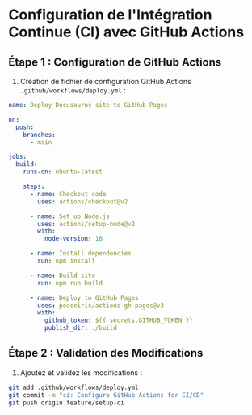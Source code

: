 # Configuration de l'Intégration Continue (CI) avec GitHub Actions

## Étape 1 : Configuration de GitHub Actions
1. Création de fichier de configuration GitHub Actions `.github/workflows/deploy.yml` :
```yaml
name: Deploy Docusaurus site to GitHub Pages

on:
  push:
    branches:
      - main

jobs:
  build:
    runs-on: ubuntu-latest

    steps:
      - name: Checkout code
        uses: actions/checkout@v2

      - name: Set up Node.js
        uses: actions/setup-node@v2
        with:
          node-version: 16

      - name: Install dependencies
        run: npm install

      - name: Build site
        run: npm run build

      - name: Deploy to GitHub Pages
        uses: peaceiris/actions-gh-pages@v3
        with:
          github_token: ${{ secrets.GITHUB_TOKEN }}
          publish_dir: ./build
```

## Étape 2 : Validation des Modifications
1. Ajoutez et validez les modifications :
```bash
git add .github/workflows/deploy.yml
git commit -m "ci: Configure GitHub Actions for CI/CD"
git push origin feature/setup-ci
```
